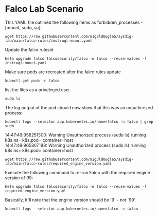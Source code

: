 # Falco Lab Scenario

This YAML file outlined the following items as forbidden_processes - [mount, sudo, su]

``` wget https://raw.githubusercontent.com/n1g3ld0ugla5/sysdig-lab/main/falco-rules/instruqt-mount.yaml ```

Update the falco ruleset

``` helm upgrade falco falcosecurity/falco -n falco --reuse-values -f instruqt-mount.yaml ```

Make sure pods are recreated after the falco rules update

``` kubectl get pods -n falco ```

list the files as a priveleged user

``` sudo ls ``` 

The log output of the pod should now show that this was an unauthorized process:

``` kubectl logs --selector app.kubernetes.io/name=falco -n falco | grep sudo ```

14:47:49.958251300: Warning Unauthorized process (sudo ls) running k8s.ns=<NA> k8s.pod=<NA> container=host <br/>
14:47:49.965807188: Warning Unauthorized process (sudo ls) running k8s.ns=<NA> k8s.pod=<NA> container=host

``` wget https://raw.githubusercontent.com/n1g3ld0ugla5/sysdig-lab/main/falco-rules/required_engine_version.yaml ```

Execute the following command to re-run Falco with the required engine version of 99:

``` helm upgrade falco falcosecurity/falco -n falco --reuse-values -f required_engine_version.yaml ```

Basically, it'll note that the engine version should be '9' - not '99':

``` kubectl logs --selector app.kubernetes.io/name=falco -n falco ```

